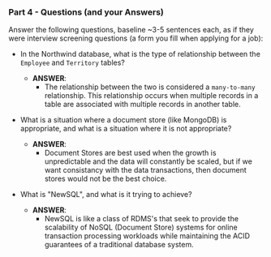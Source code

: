 ### Part 4 - Questions (and your Answers)

Answer the following questions, baseline ~3-5 sentences each, as if they were
interview screening questions (a form you fill when applying for a job):

- In the Northwind database, what is the type of relationship between the
  `Employee` and `Territory` tables?
  
  - **ANSWER**: 
    - The relationship between the two is considered a `many-to-many` relationship.
    This relationship  occurs when multiple records in a table are associated with multiple records in another table.

- What is a situation where a document store (like MongoDB) is appropriate, and
  what is a situation where it is not appropriate?
  
  - **ANSWER**:
    - Document Stores are best used when the growth is unpredictable and the data will constantly be scaled, but if
    we want consistancy with the data transactions, then document stores would not be the best choice.

- What is "NewSQL", and what is it trying to achieve?

  - **ANSWER**:
    - NewSQL is like a class of RDMS's that seek to provide the scalability of NoSQL (Document Store) systems for online transaction processing workloads while maintaining the ACID guarantees of a traditional database system.
